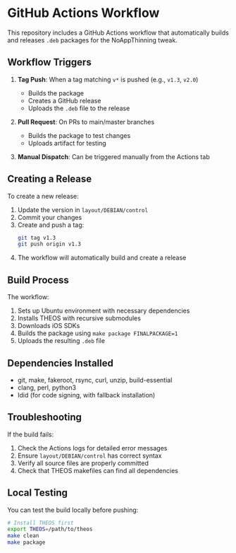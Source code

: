 # GitHub Actions Workflow

This repository includes a GitHub Actions workflow that automatically builds and releases `.deb` packages for the NoAppThinning tweak.

## Workflow Triggers

1. **Tag Push**: When a tag matching `v*` is pushed (e.g., `v1.3`, `v2.0`)
   - Builds the package
   - Creates a GitHub release
   - Uploads the `.deb` file to the release

2. **Pull Request**: On PRs to main/master branches
   - Builds the package to test changes
   - Uploads artifact for testing

3. **Manual Dispatch**: Can be triggered manually from the Actions tab

## Creating a Release

To create a new release:

1. Update the version in `layout/DEBIAN/control`
2. Commit your changes
3. Create and push a tag:
   ```bash
   git tag v1.3
   git push origin v1.3
   ```
4. The workflow will automatically build and create a release

## Build Process

The workflow:
1. Sets up Ubuntu environment with necessary dependencies
2. Installs THEOS with recursive submodules
3. Downloads iOS SDKs
4. Builds the package using `make package FINALPACKAGE=1`
5. Uploads the resulting `.deb` file

## Dependencies Installed

- git, make, fakeroot, rsync, curl, unzip, build-essential
- clang, perl, python3
- ldid (for code signing, with fallback installation)

## Troubleshooting

If the build fails:
1. Check the Actions logs for detailed error messages
2. Ensure `layout/DEBIAN/control` has correct syntax
3. Verify all source files are properly committed
4. Check that THEOS makefiles can find all dependencies

## Local Testing

You can test the build locally before pushing:
```bash
# Install THEOS first
export THEOS=/path/to/theos
make clean
make package
```